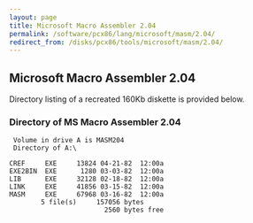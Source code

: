 ```yaml
---
layout: page
title: Microsoft Macro Assembler 2.04
permalink: /software/pcx86/lang/microsoft/masm/2.04/
redirect_from: /disks/pcx86/tools/microsoft/masm/2.04/
---
```


Microsoft Macro Assembler 2.04
------------------------------

Directory listing of a recreated 160Kb diskette is provided below.

### Directory of MS Macro Assembler 2.04

	 Volume in drive A is MASM204    
	 Directory of A:\

	CREF     EXE     13824 04-21-82  12:00a
	EXE2BIN  EXE      1280 03-03-82  12:00a
	LIB      EXE     32128 02-18-82  12:00a
	LINK     EXE     41856 03-15-82  12:00a
	MASM     EXE     67968 03-16-82  12:00a
	        5 file(s)     157056 bytes
	                        2560 bytes free
